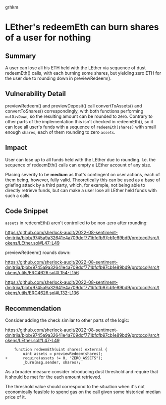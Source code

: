 grhkm
# LEther's redeemEth can burn shares of a user for nothing

## Summary    

A user can lose all his ETH held with the LEther via sequence of dust redeemEth() calls, with each burning some shares, but yielding zero ETH for the user due to rounding down in previewRedeem().

## Vulnerability Detail

previewRedeem() and previewDeposit() call convertToAssets() and convertToShares() correspondingly, with both functions performing `mulDivDown`, so the resulting amount can be rounded to zero. Contrary to other parts of the implementation this isn't checked in redeemEth(), so it can lose all user's funds with a sequence of `redeemEth(shares)` with small enough `shares`, each of them rounding to zero `assets`.

## Impact

User can lose up to all funds held with the LEther due to rounding. I.e. the sequence of redeemEth() calls can empty a LEther account of any size.

Placing severity to be **medium** as that's contingent on user actions, each of them being, however, fully valid. Theoretically this can be used as a base of griefing attack by a third party, which, for example, not being able to directly retrieve funds, but can make a user lose all LEther held funds with such a calls.

## Code Snippet

`assets` in redeemEth() aren't controlled to be non-zero after rounding:

https://github.com/sherlock-audit/2022-08-sentiment-dmitriia/blob/9745a9a32641e4a709dcf771bfcfb97cb1e89bd9/protocol/src/tokens/LEther.sol#L47-L49

previewRedeem() rounds down:

https://github.com/sherlock-audit/2022-08-sentiment-dmitriia/blob/9745a9a32641e4a709dcf771bfcfb97cb1e89bd9/protocol/src/tokens/utils/ERC4626.sol#L154-L156

https://github.com/sherlock-audit/2022-08-sentiment-dmitriia/blob/9745a9a32641e4a709dcf771bfcfb97cb1e89bd9/protocol/src/tokens/utils/ERC4626.sol#L132-L136

## Recommendation

Consider adding the check similar to other parts of the logic:

https://github.com/sherlock-audit/2022-08-sentiment-dmitriia/blob/9745a9a32641e4a709dcf771bfcfb97cb1e89bd9/protocol/src/tokens/LEther.sol#L47-L49

```solidity
    function redeemEth(uint shares) external {
        uint assets = previewRedeem(shares);
+       require(assets != 0, "ZERO_ASSETS");
        _burn(msg.sender, shares);
```

As a broader measure consider introducing dust threshold and require that it should be met for the each amount retrieved.

The threshold value should correspond to the situation when it's not economically feasible to spend gas on the call given some historical median price of it.